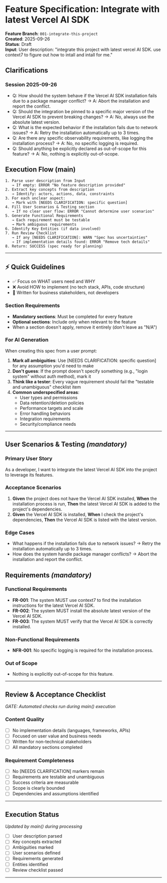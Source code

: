 # Feature Specification: Integrate with latest Vercel AI SDK

**Feature Branch**: `001-integrate-this-project`  
**Created**: 2025-09-26  
**Status**: Draft  
**Input**: User description: "integrate this project with latest vercel AI SDK. use context7 to figure out how to intall and intall for me."

## Clarifications

### Session 2025-09-26
- Q: How should the system behave if the Vercel AI SDK installation fails due to a package manager conflict? → A: Abort the installation and report the conflict.
- Q: Should the integration be pinned to a specific major version of the Vercel AI SDK to prevent breaking changes? → A: No, always use the absolute latest version.
- Q: What is the expected behavior if the installation fails due to network issues? → A: Retry the installation automatically up to 3 times.
- Q: Are there any specific observability requirements, like logging the installation process? → A: No, no specific logging is required.
- Q: Should anything be explicitly declared as out-of-scope for this feature? → A: No, nothing is explicitly out-of-scope.

## Execution Flow (main)
```
1. Parse user description from Input
   → If empty: ERROR "No feature description provided"
2. Extract key concepts from description
   → Identify: actors, actions, data, constraints
3. For each unclear aspect:
   → Mark with [NEEDS CLARIFICATION: specific question]
4. Fill User Scenarios & Testing section
   → If no clear user flow: ERROR "Cannot determine user scenarios"
5. Generate Functional Requirements
   → Each requirement must be testable
   → Mark ambiguous requirements
6. Identify Key Entities (if data involved)
7. Run Review Checklist
   → If any [NEEDS CLARIFICATION]: WARN "Spec has uncertainties"
   → If implementation details found: ERROR "Remove tech details"
8. Return: SUCCESS (spec ready for planning)
```

---

## ⚡ Quick Guidelines
- ✅ Focus on WHAT users need and WHY
- ❌ Avoid HOW to implement (no tech stack, APIs, code structure)
- 👥 Written for business stakeholders, not developers

### Section Requirements
- **Mandatory sections**: Must be completed for every feature
- **Optional sections**: Include only when relevant to the feature
- When a section doesn't apply, remove it entirely (don't leave as "N/A")

### For AI Generation
When creating this spec from a user prompt:
1. **Mark all ambiguities**: Use [NEEDS CLARIFICATION: specific question] for any assumption you'd need to make
2. **Don't guess**: If the prompt doesn't specify something (e.g., "login system" without auth method), mark it
3. **Think like a tester**: Every vague requirement should fail the "testable and unambiguous" checklist item
4. **Common underspecified areas**:
   - User types and permissions
   - Data retention/deletion policies  
   - Performance targets and scale
   - Error handling behaviors
   - Integration requirements
   - Security/compliance needs

---

## User Scenarios & Testing *(mandatory)*

### Primary User Story
As a developer, I want to integrate the latest Vercel AI SDK into the project to leverage its features.

### Acceptance Scenarios
1. **Given** the project does not have the Vercel AI SDK installed, **When** the installation process is run, **Then** the latest Vercel AI SDK is added to the project's dependencies.
2. **Given** the Vercel AI SDK is installed, **When** I check the project's dependencies, **Then** the Vercel AI SDK is listed with the latest version.

### Edge Cases
- What happens if the installation fails due to network issues? → Retry the installation automatically up to 3 times.
- How does the system handle package manager conflicts? → Abort the installation and report the conflict.

## Requirements *(mandatory)*

### Functional Requirements
- **FR-001**: The system MUST use context7 to find the installation instructions for the latest Vercel AI SDK.
- **FR-002**: The system MUST install the absolute latest version of the Vercel AI SDK.
- **FR-003**: The system MUST verify that the Vercel AI SDK is correctly installed.

### Non-Functional Requirements
- **NFR-001**: No specific logging is required for the installation process.

### Out of Scope
- Nothing is explicitly out-of-scope for this feature.

---

## Review & Acceptance Checklist
*GATE: Automated checks run during main() execution*

### Content Quality
- [ ] No implementation details (languages, frameworks, APIs)
- [ ] Focused on user value and business needs
- [ ] Written for non-technical stakeholders
- [ ] All mandatory sections completed

### Requirement Completeness
- [ ] No [NEEDS CLARIFICATION] markers remain
- [ ] Requirements are testable and unambiguous  
- [ ] Success criteria are measurable
- [ ] Scope is clearly bounded
- [ ] Dependencies and assumptions identified

---

## Execution Status
*Updated by main() during processing*

- [ ] User description parsed
- [ ] Key concepts extracted
- [ ] Ambiguities marked
- [ ] User scenarios defined
- [ ] Requirements generated
- [ ] Entities identified
- [ ] Review checklist passed

---
